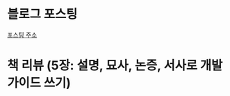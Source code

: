 # 블로그 포스팅
[포스팅 주소](https://jinukeu.hashnode.dev/23-1)

# 책 리뷰 (5장: 설명, 묘사, 논증, 서사로 개발 가이드 쓰기)


   


